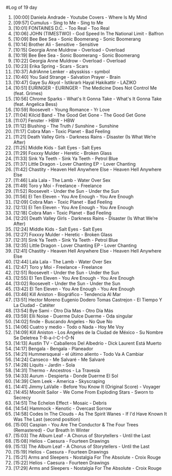 #Log of 19 day

1. [00:00] Daniela Andrade - Youtube Covers - Where Is My Mind
1. [09:57] Cumulus - Sing to Me - Sing to Me
1. [10:01] FONTAINES D.C. - Too Real - Too Real
1. [10:06] JOHN (TIMESTWO) - God Speed In The National Limit - Balfron
1. [10:09] Bee Bee Sea - Sonic Boomerang - Sonic Boomerang
1. [10:14] Brother Ali - Sensitive - Sensitive
1. [10:15] Georgia Anne Muldrow - Overload - Overload
1. [10:19] Bee Bee Sea - Sonic Boomerang - Sonic Boomerang
1. [10:22] Georgia Anne Muldrow - Overload - Overload
1. [10:23] Erika Spring - Scars - Scars
1. [10:37] AdriAnne Lenker - abysskiss - symbol
1. [10:40] You Said Strange - Salvation Prayer - Brain
1. [10:47] Gaye Su Akyol - İstikrarlı Hayal Hakikattir - LAZIKO
1. [10:51] EURINGER - EURINGER - The Medicine Does Not Control Me (feat. Grimes)
1. [10:56] Chrome Sparks - What's It Gonna Take - What's It Gonna Take (feat. Angelica Bess)
1. [10:59] Roosevelt - Young Romance - Yr Love
1. [11:04] Kilcid Band - The Good Get Gone - The Good Get Gone
1. [11:07] Fenster - HBW - HBW
1. [11:12] Blushing - The Truth / Sunshine - Sunshine
1. [11:17] Cobra Man - Toxic Planet - Bad Feeling
1. [11:21] Death Valley Girls - Darkness Rains - Disaster (Is What We’re After)
1. [11:25] Middle Kids - Salt Eyes - Salt Eyes
1. [11:29] Foxxxy Mulder - Heretic - Broken Glass
1. [11:33] Sink Ya Teeth - Sink Ya Teeth - Petrol Blue
1. [11:37] Little Dragon - Lover Chanting EP - Lover Chanting
1. [11:42] Chastity - Heaven Hell Anywhere Else - Heaven Hell Anywhere Else
1. [11:46] Lala Lala - The Lamb - Water Over Sex
1. [11:49] Toro y Moi - Freelance - Freelance
1. [11:52] Roosevelt - Under the Sun - Under the Sun
1. [11:56] El Ten Eleven - You Are Enough - You Are Enough
1. [12:09] Cobra Man - Toxic Planet - Bad Feeling
1. [12:13] El Ten Eleven - You Are Enough - You Are Enough
1. [12:18] Cobra Man - Toxic Planet - Bad Feeling
1. [12:20] Death Valley Girls - Darkness Rains - Disaster (Is What We’re After)
1. [12:24] Middle Kids - Salt Eyes - Salt Eyes
1. [12:27] Foxxxy Mulder - Heretic - Broken Glass
1. [12:31] Sink Ya Teeth - Sink Ya Teeth - Petrol Blue
1. [12:35] Little Dragon - Lover Chanting EP - Lover Chanting
1. [12:41] Chastity - Heaven Hell Anywhere Else - Heaven Hell Anywhere Else
1. [12:44] Lala Lala - The Lamb - Water Over Sex
1. [12:47] Toro y Moi - Freelance - Freelance
1. [12:51] Roosevelt - Under the Sun - Under the Sun
1. [12:55] El Ten Eleven - You Are Enough - You Are Enough
1. [13:02] Roosevelt - Under the Sun - Under the Sun
1. [13:42] El Ten Eleven - You Are Enough - You Are Enough
1. [13:46] Kill Aniston - Biográfico - Tendencia Al Mar
1. [13:51] Hector Moreno Eugenio Dodero Tomas Castrejon - El Tiempo Y La Ciudad - Catéter
1. [13:54] Bye Sami - Otro Dia Mas - Otro Día Más
1. [13:59] Elli Noise - Duerme Dulce Duerme - Oda singular
1. [14:02] finde - Buscando Angeles - No Que No
1. [14:06] Cuatro y medio - Todo o Nada - Hoy Me Voy
1. [14:09] Kill Aniston - Los Ángeles de la Ciudad de México - Su Nombre Se Deletrea T-R-a-I-C-I-Ó-N
1. [14:13] Austin TV - Caballeros Del Albedrío - Dick Laurent Está Muerto
1. [14:17] Bengala - Bengala - Planeador
1. [14:21] Hummersqueal - el último aliento - Todo Va A Cambiar
1. [14:24] Canseco - Me Salvaré - Me Salvaré
1. [14:28] Liquits - Jardin - Sola
1. [14:31] Thermo - Ancestros - La Travesía
1. [14:33] Aurum - Despierta - Donde Duerme El Sol
1. [14:39] Clem Leek - America - Skyscraping
1. [14:41] Jimmy LaValle - Before You Know It (Original Score) - Voyager
1. [14:45] Moonlit Sailor - We Come From Exploding Stars - Sworn to Secrecy
1. [14:51] The Echelon Effect - Mosaic - Debris
1. [14:54] Hammock - Kenotic - Overcast Sorrow
1. [14:58] Codes In The Clouds - As The Spirit Wanes - If I'd Have Known It Was The Last (second position)
1. [15:00] Caspian - You Are The Conductor & The Four Trees (Remastered) - Our Breath In Winter
1. [15:03] The Album Leaf - A Chorus of Storytellers - Until the Last
1. [15:08] Helios - Caesura - Fourteen Drawings
1. [15:13] The Album Leaf - A Chorus of Storytellers - Until the Last
1. [15:19] Helios - Caesura - Fourteen Drawings
1. [15:21] Arms and Sleepers - Nostalgia For The Absolute - Croix Rouge
1. [15:22] Helios - Caesura - Fourteen Drawings
1. [17:29] Arms and Sleepers - Nostalgia For The Absolute - Croix Rouge
